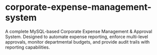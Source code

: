 # corporate-expense-management-system
A complete MySQL-based Corporate Expense Management &amp; Approval System. Designed to automate expense reporting, enforce multi-level approvals, monitor departmental budgets, and provide audit trails with reporting capabilities.

